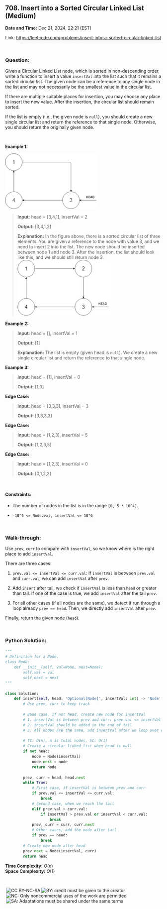 ## 708. Insert into a Sorted Circular Linked List (Medium)
**Date and Time:** Dec 21, 2024, 22:21 (EST)

Link: https://leetcode.com/problems/insert-into-a-sorted-circular-linked-list

<br>

### Question:
Given a Circular Linked List node, which is sorted in non-descending order, write a function to insert a value `insertVal` into the list such that it remains a sorted circular list. The given node can be a reference to any single node in the list and may not necessarily be the smallest value in the circular list.

If there are multiple suitable places for insertion, you may choose any place to insert the new value. After the insertion, the circular list should remain sorted.

If the list is empty (i.e., the given node is `null`), you should create a new single circular list and return the reference to that single node. Otherwise, you should return the originally given node.

<br>

**Example 1:**

<img src="../images/708_1.jpg" width=300>

> **Input:** head = [3,4,1], insertVal = 2
> 
> **Output:** [3,4,1,2]
>
> **Explanation:** In the figure above, there is a sorted circular list of three elements. You are given a reference to the node with value 3, and we need to insert 2 into the list. The new node should be inserted between node 1 and node 3. After the insertion, the list should look like this, and we should still return node 3. <br>
> <img src="../images/708_2.jpg" width=300>

**Example 2:**
> **Input:** head = [], insertVal = 1
> 
> **Output:** [1]
>
> **Explanation:** The list is empty (given head is `null`). We create a new single circular list and return the reference to that single node.

**Example 3:**
> **Input:** head = [1], insertVal = 0
> 
> **Output:** [1,0]

**Edge Case:**
> **Input:** head = [3,3,3], insertVal = 3
> 
> **Output:** [3,3,3,3]

**Edge Case:**
> **Input:** head = [1,2,3], insertVal = 5
> 
> **Output:** [1,2,3,5]

**Edge Case:**
> **Input:** head = [1,2,3], insertVal = 0
> 
> **Output:** [0,1,2,3]

<br>

#### Constraints:
* The number of nodes in the list is in the range `[0, 5 * 10^4]`.

* `-10^6 <= Node.val, insertVal <= 10^6`

<br>

### Walk-through: 
Use `prev`, `curr` to compare with `insertVal`, so we know where is the right place to add `insertVal`.

There are three cases:

1. `prev.val <= insertVal <= curr.val`: If `insertVal` is between `prev.val` and `curr.val`, we can add `insertVal` after `prev`.

2. Add `insert` after tail, we check if `insertVal` is less than `head` or greater than tail. If one of the case is true, we add `insertVal` after the tail `prev`.

3. For all other cases (if all nodes are the same), we detect if run through a loop already `prev == head`. Then, we directly add `insertVal` after `prev`.

Finally, return the given node (`head`).

<br>

### Python Solution:
```python
"""
# Definition for a Node.
class Node:
    def __init__(self, val=None, next=None):
        self.val = val
        self.next = next
"""

class Solution:
    def insert(self, head: 'Optional[Node]', insertVal: int) -> 'Node':
        # Use prev, curr to keep track

        # Base case, if not head, create new node for insertVal
        # 1. insertVal is between prev and curr: prev.val <= insertVal <= curr.val
        # 2. insertVal should be added in the end of tail
        # 3. All nodes are the same, add insertVal after we loop over one circle

        # TC: O(n), n is total nodes, SC: O(1)
        # Create a circular linked list when head is null
        if not head:
            node = Node(insertVal)
            node.next = node
            return node
        
        prev, curr = head, head.next
        while True:
            # First case, if insertVal is between prev and curr
            if prev.val <= insertVal <= curr.val:
                break
            # Second case, when we reach the tail
            elif prev.val > curr.val:
                if insertVal > prev.val or insertVal < curr.val:
                    break
            prev, curr = curr, curr.next
            # Other cases, add the node after tail
            if prev == head:
                break
        # Create new node after head
        prev.next = Node(insertVal, curr)
        return head
```
**Time Complexity:** $O(n)$ <br>
**Space Complexity:** $O(1)$

<br>

<img style="height:22px!important;margin-left:3px;vertical-align:text-bottom;" src="https://mirrors.creativecommons.org/presskit/icons/cc.svg?ref=chooser-v1" alt="CC BY-NC-SA" title="CC BY-NC-SA"><img style="height:22px!important;margin-left:3px;vertical-align:text-bottom;" src="https://mirrors.creativecommons.org/presskit/icons/by.svg?ref=chooser-v1" alt="BY: credit must be given to the creator" title="BY: credit must be given to the creator"><img style="height:22px!important;margin-left:3px;vertical-align:text-bottom;" src="https://mirrors.creativecommons.org/presskit/icons/nc.svg?ref=chooser-v1" alt="NC: Only noncommercial uses of the work are permitted" title="NC: Only noncommercial uses of the work are permitted"><img style="height:22px!important;margin-left:3px;vertical-align:text-bottom;" src="https://mirrors.creativecommons.org/presskit/icons/sa.svg?ref=chooser-v1" alt="SA: Adaptations must be shared under the same terms" title="SA: Adaptations must be shared under the same terms">